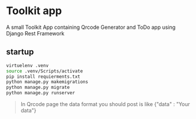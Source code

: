 # Toolkit app
A small Toolkit App containing Qrcode Generator and ToDo app using Django Rest Framework

## startup
```sh
virtuelenv .venv
source .venv/Scripts/activate
pip install requierments.txt
python manage.py makemigrations
python manage.py migrate
python manage.py runserver
```

> In Qrcode page the data format you should post is like {"data" : "Your data"}
